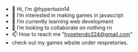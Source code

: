 - 👋 Hi, I’m @hypertoxin14
- 👀 I’m interested in making games in javascript
- 🌱 I’m currently learning web development
- 💞️ I’m looking to collaborate on nothing rn
- 📫 How to reach me "hypetendo324@gmail.com"
- check out my games wbsite under respretories.
<!---
hypertoxin14/hypertoxin14 is a ✨ special ✨ repository because its `README.md` (this file) appears on your GitHub profile.
You can click the Preview link to take a look at your changes.
--->
